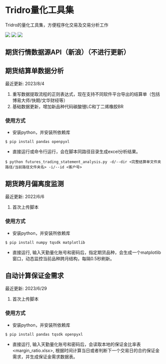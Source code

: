 # Tridro量化工具集
Tridro的量化工具集，方便程序化交易及交易分析工作
<p align="left">
    <img src ="https://img.shields.io/badge/platform-windows|linux|-green.svg" />
    <img src ="https://img.shields.io/badge/python-3.7+-blue.svg" />
    <img src ="https://img.shields.io/badge/license-Apache2.0-orange" />
</p>

## 期货行情数据源API（新浪）（不进行更新）
  
## 期货结算单数据分析
最近更新: 2023/8/4
1. 重写数据提取流程的正则表达式，现在支持不同软件平台导出的结算单（包括博易大师/快期/文华财经等） 
2. 基础数据更新，增加新品种代码碳酸锂LC和丁二烯橡胶BR
### 使用方式
* 安装python，并安装所依赖库
``` {.sourceCode .bash}
$ pip install pandas openpyxl
```
* 直接运行或命令行运行，会在脚本同路径目录生成excel分析结果。
``` {.sourceCode .bash}
$ python futures_trading_statement_analysis.py -d/--dir <完整结算单文件夹路径/当前路径文件夹名> -i/--id <客户号>
```
## 期货跨月偏离度监测
最近更新: 2022/6/6
1. 首次上传脚本
### 使用方式
* 安装python，并安装所依赖库
``` {.sourceCode .bash}
$ pip install numpy tqsdk matplotlib
```
* 直接运行, 输入天勤量化账号和密码后，指定期货品种，会生成一个matplotlib窗口，动态监控当前品种跨月结构，每隔0.5秒刷新。
## 自动计算保证金需求
最近更新: 2023/6/29
1. 首次上传脚本
### 使用方式
* 安装python，并安装所依赖库
``` {.sourceCode .bash}
$ pip install pandas tqsdk openpyxl
```
* 直接运行, 输入天勤量化账号和密码后，会读取本地的保证金比率表<margin_ratio.xlsx>, 根据时间计算当日或者判断下一个交易日的合约保证金需求，并生成保证金需求数据表。
